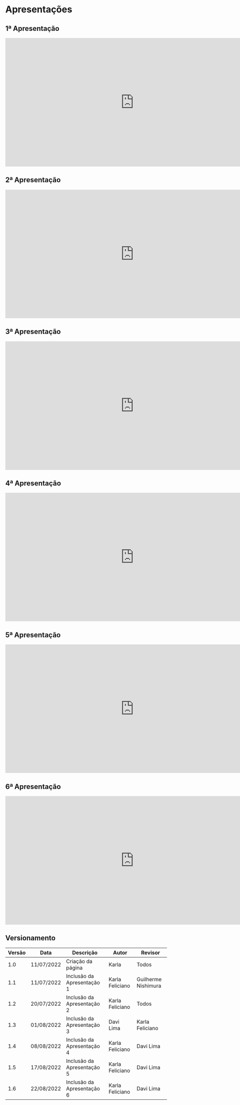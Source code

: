 # Apresentações

## 1ª Apresentação 

<iframe width="800" height="400" src="https://www.youtube.com/embed/mlulZe2PQlU" title="YouTube video player" frameborder="0" allow="accelerometer; autoplay; clipboard-write; encrypted-media; gyroscope; picture-in-picture" allowfullscreen></iframe>

## 2ª Apresentação 

<iframe width="800" height="400" src="https://www.youtube.com/embed/Ockt3DiPm5g" title="YouTube video player" frameborder="0" allow="accelerometer; autoplay; clipboard-write; encrypted-media; gyroscope; picture-in-picture" allowfullscreen></iframe>

## 3ª Apresentação 

<iframe width="800" height="400" src="https://www.youtube.com/embed/-cZfm6GlIPE" title="YouTube video player" frameborder="0" allow="accelerometer; autoplay; clipboard-write; encrypted-media; gyroscope; picture-in-picture" allowfullscreen></iframe>

## 4ª Apresentação 

<iframe width="800" height="400" src="https://www.youtube.com/embed/wr56wPsY8vk" title="YouTube video player" frameborder="0" allow="accelerometer; autoplay; clipboard-write; encrypted-media; gyroscope; picture-in-picture" allowfullscreen></iframe>

## 5ª Apresentação

<iframe width="800" height="400" src="https://www.youtube.com/embed/-Dvlgmo1DTA" title="YouTube video player" frameborder="0" allow="accelerometer; autoplay; clipboard-write; encrypted-media; gyroscope; picture-in-picture" allowfullscreen></iframe>

## 6ª Apresentação

<iframe width="800" height="400" src="https://www.youtube.com/embed/ybRcKaz1sPI" title="YouTube video player" frameborder="0" allow="accelerometer; autoplay; clipboard-write; encrypted-media; gyroscope; picture-in-picture" allowfullscreen></iframe>

## Versionamento
| Versão | Data | Descrição | Autor | Revisor |
|--------|------|-----------|-------|---------|
| 1.0    | 11/07/2022 | Criação da página | Karla | Todos |
| 1.1    | 11/07/2022 | Inclusão da Apresentação 1 | Karla Feliciano | Guilherme Nishimura |
| 1.2    | 20/07/2022 | Inclusão da Apresentação 2 | Karla Feliciano | Todos     |
| 1.3    | 01/08/2022 | Inclusão da Apresentação 3 | Davi Lima | Karla Feliciano |
| 1.4    | 08/08/2022 | Inclusão da Apresentação 4 | Karla Feliciano | Davi Lima |
| 1.5    | 17/08/2022 | Inclusão da Apresentação 5 | Karla Feliciano | Davi Lima |
| 1.6    | 22/08/2022 | Inclusão da Apresentação 6 | Karla Feliciano | Davi Lima |
